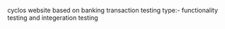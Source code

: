 cyclos website based on banking transaction 
testing type:- functionality testing and integeration testing
